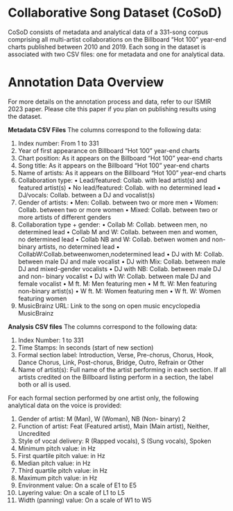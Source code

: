 # Collaborative Song Dataset (CoSoD)
CoSoD consists of metadata and analytical data of a 331-song corpus comprising all multi-artist collaborations on the Billboard “Hot 100” year-end charts published between 2010 and 2019. Each song in the dataset is associated with two CSV files: one for metadata and one for analytical data. 

# Annotation Data Overview 

For more details on the annotation process and data, refer to our ISMIR 2023 paper. Please cite this paper if you plan on publishing results using the dataset. 

**Metadata CSV Files**
The columns correspond to the following data:
1.	Index number: From 1 to 331
2.	Year of first appearance on Billboard “Hot 100” year-end charts
3.	Chart position: As it appears on the Billboard “Hot 100” year-end charts 
4.	Song title: As it appears on the Billboard “Hot 100” year-end charts 
5.	Name of artists: As it appears on the Billboard “Hot 100” year-end charts 
6.	Collaboration type: 
•	Lead/featured: Collab. with lead artist(s) and featured artist(s) 
•	No lead/featured: Collab. with no determined lead 
•	DJ/vocals: Collab. between a DJ and vocalist(s) 
7.	Gender of artists: 
•	Men: Collab. between two or more men 
•	Women: Collab. between two or more women 
•	Mixed: Collab. between two or more artists of different genders 
8.	Collaboration type + gender: 
•	Collab M: Collab. between men, no determined lead 
•	Collab M and W: Collab. between men and women, no determined lead 
•	Collab NB and W: Collab. betwen women and non-binary artists, no determined lead 
•	CollabW:Collab.betweenwomen,nodetermined lead 
•	DJ with M: Collab. between male DJ and male vocalist 
•	DJ with Mix: Collab. between male DJ and mixed-gender vocalists 
•	DJ with NB: Collab. between male DJ and non- binary vocalist 
•	DJ with W: Collab. between male DJ and female vocalist 
•	M ft. M: Men featuring men 
•	M ft. W: Men featuring non-binary artist(s) 
•	W ft. M: Women featuring men 
•	W ft. W: Women featuring women 
9.	MusicBrainz URL: Link to the song on open music encyclopedia MusicBrainz 

**Analysis CSV files**
The columns correspond to the following data:

1.	Index Number: 1 to 331
2.	Time Stamps: In seconds (start of new section)
3.	Formal section label: Introduction, Verse, Pre-chorus, Chorus, Hook, Dance Chorus, Link, Post-chorus, Bridge, Outro, Refrain or Other
4.	Name of artist(s): Full name of the artist performing in each section. If all artists credited on the Billboard listing perform in a section, the label both or all is used.

For each formal section performed by one artist only,  the following analytical data on the voice is provided:
1.	Gender of artist: M (Man), W (Woman), NB (Non- binary) 2
2.	Function of artist: Feat (Featured artist), Main (Main artist), Neither, Uncredited 
3.	Style of vocal delivery: R (Rapped vocals), S (Sung vocals), Spoken 
4.	Minimum pitch value: in Hz
5.	First quartile pitch value: in Hz
6.	Median pitch value: in Hz
7.	Third quartile pitch value: in Hz
8.	Maximum pitch value: in Hz
9.	Environment value: On a scale of E1 to E5
10.	Layering value: On a scale of L1 to L5
11.	Width (panning) value: On a scale of W1 to W5





